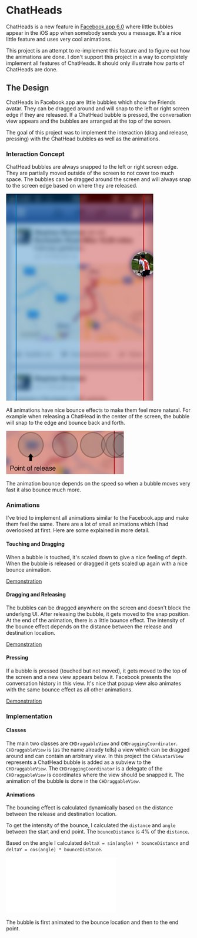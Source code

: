 # ChatHeads

ChatHeads is a new feature in [Facebook.app 6.0](http://www.theverge.com/2013/4/16/4230274/facebook-6-0-for-ipad-and-iphone-hands-on-with-chat-heads-stickers) where little bubbles appear in the iOS app when somebody sends you a message. It's a nice little feature and uses very cool animations.

This project is an attempt to re-implement this feature and to figure out how the animations are done. 
I don't support this project in a way to completely implement all features of ChatHeads. It should only illustrate how parts of ChatHeads are done.

## The Design

ChatHeads in Facebook.app are little bubbles which show the Friends avatar. They can be dragged around and will snap to the left or right screen edge if they are released. If a ChatHead bubble is pressed, the conversation view appears and the bubbles are arranged at the top of the screen.

The goal of this project was to implement the interaction (drag and release, pressing) with the ChatHead bubbles as well as the animations.

### Interaction Concept

ChatHead bubbles are always snapped to the left or right screen edge. They are partially moved outside of the screen to not cover too much space. The bubbles can be dragged around the screen and will always snap to the screen edge based on where they are released.

![](Resources/Interaction.png)

All animations have nice bounce effects to make them feel more natural. For example when releasing a ChatHead in the center of the screen, the bubble will snap to the edge and bounce back and forth.

![](Resources/Animation.png)

The animation bounce depends on the speed so when a bubble moves very fast it also bounce much more. 

### Animations

I've tried to implement all animations similar to the Facebook.app and make them feel the same. There are a lot of small animations which I had overlooked at first. Here are some explained in more detail.

#### Touching and Dragging

When a bubble is touched, it's scaled down to give a nice feeling of depth. 
When the bubble is released or dragged it gets scaled up again with a nice bounce animation.

[Demonstration](https://github.com/brutella/chatheads/blob/master/Resources/video_touch.mov?raw=true)

#### Dragging and Releasing

The bubbles can be dragged anywhere on the screen and doesn't block the underlyng UI. After releasing the bubble, it gets moved to the snap position. At the end of the animation, there is a little bounce effect. The intensity of the bounce effect depends on the distance between the release and destination location. 

[Demonstration](https://github.com/brutella/chatheads/blob/master/Resources/video_move.mov?raw=true)

#### Pressing

If a bubble is pressed (touched but not moved), it gets moved to the top of the screen and a new view appears below it. Facebook presents the conversation history in this view. It's nice that popup view also animates with the same bounce effect as all other animations.

[Demonstration](https://github.com/brutella/chatheads/blob/master/Resources/video_conversation_state.mov?raw=true)

### Implementation

#### Classes
The main two classes are `CHDraggableView` and `CHDraggingCoordinator`. `CHDraggableView` is (as the name already tells) a view which can be dragged around and can contain an arbitrary view. In this project the `CHAvatarView` represents a ChatHead bubble is added as a subview to the `CHDraggableView`. The `CHDraggingCoordinator` is a delegate of the `CHDraggableView` is coordinates where the view should be snapped it. The animation of the bubble is done in the `CHDraggableView`.

#### Animations
The bouncing effect is calculated dynamically based on the distance between the release and destination location.

To get the intensity of the bounce, I calculated the `distance` and `angle` between the start and end point. The `bounceDistance` is 4% of the `distance`. 

Based on the angle I calculated `deltaX = sin(angle) * bounceDistance` and `deltaY = cos(angle) * bounceDistance`.

![](Resources/math.pdf)

The bubble is first animated to the bounce location and then to the end point.